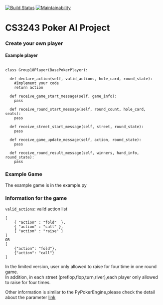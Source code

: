 [![Build Status](https://travis-ci.com/cs3243-project-group-18/poker-ai.svg?branch=master)](https://travis-ci.com/cs3243-project-group-18/poker-ai)
[![Maintainability](https://api.codeclimate.com/v1/badges/2899885f1128dc2d5b42/maintainability)](https://codeclimate.com/github/cs3243-project-group-18/poker-ai/maintainability)

# CS3243 Poker AI Project

### Create your own player

#### Example player

```

class Group18Player(BasePokerPlayer):

  def declare_action(self, valid_actions, hole_card, round_state):
    #Implement your code
    return action

  def receive_game_start_message(self, game_info):
    pass

  def receive_round_start_message(self, round_count, hole_card, seats):
    pass

  def receive_street_start_message(self, street, round_state):
    pass

  def receive_game_update_message(self, action, round_state):
    pass

  def receive_round_result_message(self, winners, hand_info, round_state):
    pass
```

### Example Game

The example game is in the example.py

### Information for the game
```valid_actions```: vaild action list


```
[
    { "action" : "fold"  },
    { "action" : "call" },
    { "action" : "raise" }
]
OR 
[
    {"action": "fold"},
    {"action": "call"}
]
```

In the limited version, user only allowed to raise for four time in one round game.    
In addition, in each street (preflop,flop,turn,river),each player only allowed to raise for four times.

Other information is similar to the PyPokerEngine,please check the detail about the parameter [link](https://github.com/ishikota/PyPokerEngine/blob/master/AI_CALLBACK_FORMAT.md)
